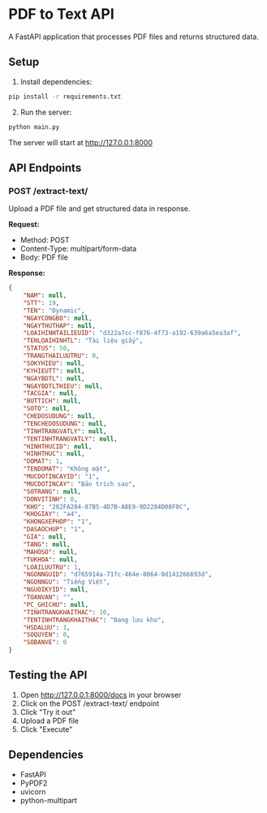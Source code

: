 # PDF to Text API

A FastAPI application that processes PDF files and returns structured data.

## Setup

1. Install dependencies:
```bash
pip install -r requirements.txt
```

2. Run the server:
```bash
python main.py
```

The server will start at http://127.0.0.1:8000

## API Endpoints

### POST /extract-text/
Upload a PDF file and get structured data in response.

**Request:**
- Method: POST
- Content-Type: multipart/form-data
- Body: PDF file

**Response:**
```json
{
    "NAM": null,
    "STT": 19,
    "TEN": "Dynamic",
    "NGAYCONGBO": null,
    "NGAYTHUTHAP": null,
    "LOAIHINHTAILIEUID": "d322a7cc-f876-4f73-a192-639a6a5ea3af",
    "TENLOAIHINHTL": "Tài liệu giấy",
    "STATUS": 50,
    "TRANGTHAILUUTRU": 0,
    "SOKYHIEU": null,
    "KYHIEUTT": null,
    "NGAYBDTL": null,
    "NGAYBDTLTHIEU": null,
    "TACGIA": null,
    "BUTTICH": null,
    "SOTO": null,
    "CHEDOSUDUNG": null,
    "TENCHEDOSUDUNG": null,
    "TINHTRANGVATLY": null,
    "TENTINHTRANGVATLY": null,
    "HINHTHUCID": null,
    "HINHTHUC": null,
    "DOMAT": 1,
    "TENDOMAT": "Không mật",
    "MUCDOTINCAYID": "1",
    "MUCDOTINCAY": "Bản trích sao",
    "SOTRANG": null,
    "DONVITINH": 0,
    "KHO": "282FA284-87B5-4D7B-A8E9-9D2284D08F0C",
    "KHOGIAY": "a4",
    "KHONGXEPHOP": "1",
    "DASAOCHUP": "1",
    "GIA": null,
    "TANG": null,
    "MAHOSO": null,
    "TUKHOA": null,
    "LOAILUUTRU": 1,
    "NGONNGUID": "d765914a-71fc-464e-8064-0d141266693d",
    "NGONNGU": "Tiếng Việt",
    "NGUOIKYID": null,
    "TOANVAN": "",
    "PC_GHICHU": null,
    "TINHTRANGKHAITHAC": 10,
    "TENTINHTRANGKHAITHAC": "Đang lưu kho",
    "HSDALUU": 1,
    "SOQUYEN": 0,
    "SOBANVE": 0
}
```

## Testing the API

1. Open http://127.0.0.1:8000/docs in your browser
2. Click on the POST /extract-text/ endpoint
3. Click "Try it out"
4. Upload a PDF file
5. Click "Execute"

## Dependencies

- FastAPI
- PyPDF2
- uvicorn
- python-multipart 